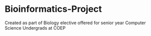 # Bioinformatics-Project

Created as part of Biology elective offered for senior year Computer Science Undergrads at COEP
